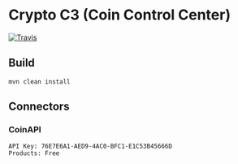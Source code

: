 # Crypto C3 (Coin Control Center)

[![Travis](https://img.shields.io/travis/devtools4me/crypto-c3.svg)](https://travis-ci.org/devtools4me/crypto-c3)

## Build

```
mvn clean install
```

## Connectors

### CoinAPI

```
API Key: 76E7E6A1-AED9-4AC0-BFC1-E1C53B45666D
Products: Free
```